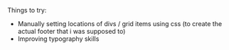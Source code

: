 Things to try:

- Manually setting locations of divs / grid items using css (to create the actual footer that i was supposed to)
- Improving typography skills
